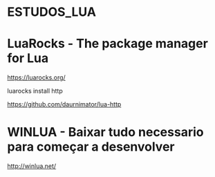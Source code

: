 # ESTUDOS_LUA

# LuaRocks - The package manager for Lua

https://luarocks.org/

luarocks install http

https://github.com/daurnimator/lua-http

# WINLUA - Baixar tudo necessario para começar a desenvolver

http://winlua.net/
